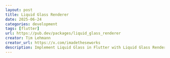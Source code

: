 ```yaml
---
layout: post
title: Liquid Glass Renderer
date: 2025-06-24
categories: development
tags: [flutter]
url: https://pub.dev/packages/liquid_glass_renderer
creator: Tim Lehmann
creator_url: https://x.com/imadetheseworks
description: Implement Liquid Glass in Flutter with Liquid Glass Renderer.
---
```

